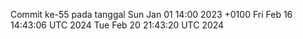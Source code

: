 Commit ke-55 pada tanggal Sun Jan 01 14:00 2023 +0100
Fri Feb 16 14:43:06 UTC 2024
Tue Feb 20 21:43:20 UTC 2024
